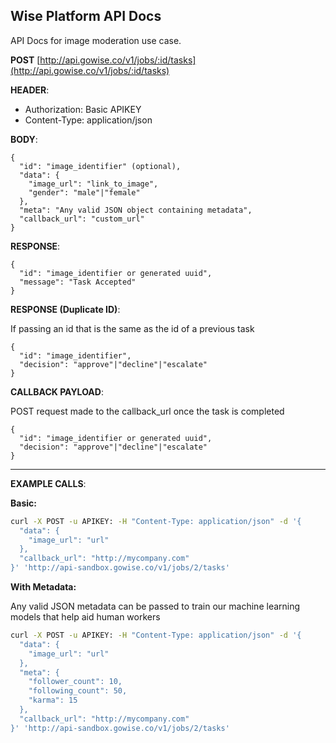 **Wise Platform API Docs**
----
  API Docs for image moderation use case.


**POST** [http://api.gowise.co/v1/jobs/:id/tasks](http://api.gowise.co/v1/jobs/:id/tasks)

**HEADER**: 

* Authorization: Basic APIKEY
* Content-Type: application/json

**BODY**:

```
{
  "id": "image_identifier" (optional),
  "data": {
    "image_url": "link_to_image",
    "gender": "male"|"female"
  },
  "meta": "Any valid JSON object containing metadata",
  "callback_url": "custom_url"
}
```
**RESPONSE**:

```
{
  "id": "image_identifier or generated uuid",
  "message": "Task Accepted"
}
```

**RESPONSE (Duplicate ID)**:

If passing an id that is the same as the id of a previous task

```
{
  "id": "image_identifier",
  "decision": "approve"|"decline"|"escalate"
}
```

**CALLBACK PAYLOAD**:

POST request made to the callback_url once the task is completed

```
{ 
  "id": "image_identifier or generated uuid",
  "decision": "approve"|"decline"|"escalate"
}  
```
---
**EXAMPLE CALLS**:

**Basic:**

```bash
curl -X POST -u APIKEY: -H "Content-Type: application/json" -d '{
  "data": {
    "image_url": "url"
  },
  "callback_url": "http://mycompany.com"
}' 'http://api-sandbox.gowise.co/v1/jobs/2/tasks'
```

**With Metadata:**

Any valid JSON metadata can be passed to train our machine learning models that help aid human workers

```bash
curl -X POST -u APIKEY: -H "Content-Type: application/json" -d '{
  "data": {
    "image_url": "url"
  },
  "meta": {
    "follower_count": 10,
    "following_count": 50,
    "karma": 15
  },
  "callback_url": "http://mycompany.com"
}' 'http://api-sandbox.gowise.co/v1/jobs/2/tasks'
```
